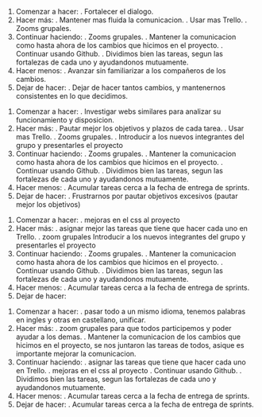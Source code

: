 <!-- Sprint 2 -->

1. Comenzar a hacer:
. Fortalecer el dialogo.
2. Hacer más:
. Mantener mas fluida la comunicacion.
. Usar mas Trello.
. Zooms grupales.
3. Continuar haciendo:
. Zooms grupales.
. Mantener la comunicacion como hasta ahora de los cambios que hicimos en el proyecto.
. Continuar usando Github.
. Dividimos bien las tareas, segun las fortalezas de cada uno y ayudandonos mutuamente.
4. Hacer menos:
. Avanzar sin familiarizar a los compañeros de los cambios.
5. Dejar de hacer:
. Dejar de hacer tantos cambios, y mantenernos consistentes en lo que decidimos.


<!-- Sprint 3 -->

1. Comenzar a hacer:
. Investigar webs similares para analizar su funcionamiento y disposicion.
2. Hacer más:
. Pautar mejor los objetivos y plazos de cada tarea.
. Usar mas Trello.
. Zooms grupales.
. Introducir a los nuevos integrantes del grupo y presentarles el proyecto
3. Continuar haciendo:
. Zooms grupales.
. Mantener la comunicacion como hasta ahora de los cambios que hicimos en el proyecto.
. Continuar usando Github.
. Dividimos bien las tareas, segun las fortalezas de cada uno y ayudandonos mutuamente.
4. Hacer menos:
. Acumular tareas cerca a la fecha de entrega de sprints.
5. Dejar de hacer:
. Frustrarnos por pautar objetivos excesivos (pautar mejor los objetivos)

<!-- Sprint 4 -->

1. Comenzar a hacer:
. mejoras en el css al proyecto
2. Hacer más:
.  asignar mejor las tareas que tiene que hacer cada uno en Trello.
.  zoom grupales
  Introducir a los nuevos integrantes del grupo y presentarles el proyecto
3. Continuar haciendo:
. Zooms grupales.
. Mantener la comunicacion como hasta ahora de los cambios que hicimos en el proyecto.
. Continuar usando Github.
. Dividimos bien las tareas, segun las fortalezas de cada uno y ayudandonos mutuamente.
4. Hacer menos:
. Acumular tareas cerca a la fecha de entrega de sprints.
5. Dejar de hacer:


<!-- Sprint 5 -->

1. Comenzar a hacer:
. pasar todo a un mismo idioma, tenemos palabras en ingles y otras en castellano, unificar.
2. Hacer más:
.  zoom grupales para que todos participemos y poder ayudar a los demas.
.  Mantener la comunicacion de los cambios que hicimos en el proyecto, se nos juntaron las tareas de todos, asique es importante mejorar la comunicacion.
3. Continuar haciendo:
. asignar las tareas que tiene que hacer cada uno en Trello.
. mejoras en el css al proyecto
. Continuar usando Github.
. Dividimos bien las tareas, segun las fortalezas de cada uno y ayudandonos mutuamente.
4. Hacer menos:
. Acumular tareas cerca a la fecha de entrega de sprints.
5. Dejar de hacer:
. Acumular tareas cerca a la fecha de entrega de sprints.


